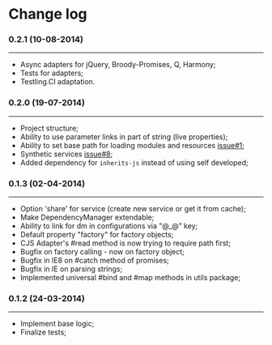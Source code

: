 Change log
==========

### 0.2.1 (10-08-2014)
______________________

+ Async adapters for jQuery, Broody-Promises, Q, Harmony;
+ Tests for adapters;
+ Testling.CI adaptation.

### 0.2.0 (19-07-2014)
______________________

+ Project structure;
+ Ability to use parameter links in part of string (live properties);
+ Ability to set base path for loading modules and resources [issue#1](https://github.com/gobwas/dm.js/issues/1);
+ Synthetic services [issue#8](https://github.com/gobwas/dm.js/issues/8);
+ Added dependency for `inherits-js` instead of using self developed;

### 0.1.3 (02-04-2014)
______________________

+ Option 'share' for service (create new service or get it from cache);
+ Make DependencyManager extendable;
+ Ability to link for dm in configurations via "@_@" key;
+ Default property "factory" for factory objects;
+ CJS Adapter's #read method is now trying to require path first;
+ Bugfix on factory calling - now on factory object;
+ Bugfix in IE8 on #catch method of promises;
+ Bugfix in IE on parsing strings;
+ Implemented universal #bind and #map methods in utils package;


### 0.1.2 (24-03-2014)
______________________

+ Implement base logic;
+ Finalize tests;
